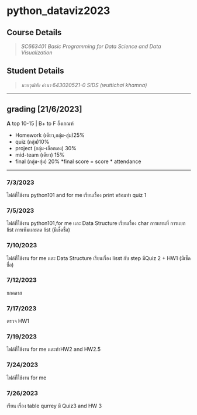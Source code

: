 # python_dataviz2023 #
## Course Details  ##
> *SC663401 Basic Programming for Data Science and Data Visualization*
## Student Details ## 
> *นายวุฒิชัย คำนา  643020521-0 SIDS (wuttichai khamna)*
-------------------------------------------------------------- 
## grading [21/6/2023]
**A** top 10-15 | B+ to F อิ้งเกณฑ์
- Homework (เดียว,กลุ่ม-สุ่ม)25%
- quiz (กลุ่ม)10%
- project (กลุ่ม-เลือกเอง) 30%
- mid-team (เดียว) 15%
- final (กลุ่ม-สุ่ม) 20%
*final score = score * attendance
---------------------------------------------------------------
### 7/3/2023
ไฟล์ที่ใช้งาน python101 and for me 
เรียนเรื่อง print พร้อมทำ quiz 1
### 7/5/2023 
ไฟล์ที่ใช้งาน python101,for me เเละ Data Structure
เรียนเรื่อง char การเเทนที่ การเเยก list การเพิ่มเเละลด list (มีเช็ดชื่อ)
### 7/10/2023 
ไฟล์ที่ใช้งาน for me เเละ Data Structure
เรียนเรื่อง lisst กับ step มีQuiz 2 + HW1 (มีเช็ดชื่อ)
### 7/12/2023 
ยกคลาส
### 7/17/2023
ตรวจ HW1 
### 7/19/2023
ไฟล์ที่ใช้งาน for me เเละทำHW2 and HW2.5
### 7/24/2023
ไฟล์ที่ใช้งาน for me
### 7/26/2023
เรียน เรื่อง table qurrey มี Quiz3 and HW 3
